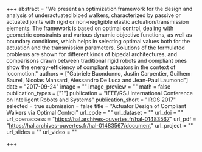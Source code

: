+++
abstract = "We present an optimization framework for the design and analysis of underactuated biped walkers, characterized by passive or actuated joints with rigid or non-negligible elastic actuation/transmission elements. The framework is based on optimal control, dealing with geometric constraints and various dynamic objective functions, as well as boundary conditions, which helps in selecting optimal values both for the actuation and the transmission parameters. Solutions of the formulated problems are shown for different kinds of bipedal architectures, and comparisons drawn between traditional rigid robots and compliant ones show the energy-efficiency of compliant actuators in the context of locomotion."
authors = ["Gabriele Buondonno, Justin Carpentier, Guilhem Saurel, Nicolas Mansard, Alessandro De Luca and Jean-Paul Laumond"]
date = "2017-09-24"
image = ""
image_preview = ""
math = false
publication_types = ["1"]
publication = "IEEE/RSJ International Conference on Intelligent Robots and Systems"
publication_short = "IROS 2017"
selected = true
submission = false
title = "Actuator Design of Compliant Walkers via Optimal Control"
url_code = ""
url_dataset = ""
url_doi = ""
url_openaccess = "https://hal.archives-ouvertes.fr/hal-01483567"
url_pdf = "https://hal.archives-ouvertes.fr/hal-01483567/document"
url_project = ""
url_slides = ""
url_video = ""

+++

